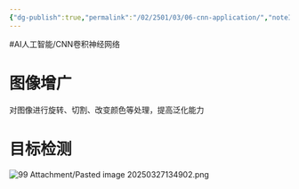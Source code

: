 ```yaml
---
{"dg-publish":true,"permalink":"/02/2501/03/06-cnn-application/","noteIcon":"","created":"2025-03-27T13:44","updated":"2025-07-01T13:38"}
---
```


#AI人工智能/CNN卷积神经网络 
# 图像增广
对图像进行旋转、切割、改变颜色等处理，提高泛化能力
# 目标检测
![99 Attachment/Pasted image 20250327134902.png](/img/user/99%20Attachment/Pasted%20image%2020250327134902.png)
